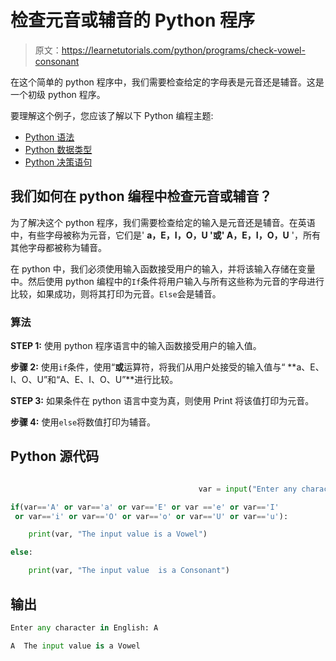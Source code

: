 # 检查元音或辅音的 Python 程序

> 原文：<https://learnetutorials.com/python/programs/check-vowel-consonant>

在这个简单的 python 程序中，我们需要检查给定的字母表是元音还是辅音。这是一个初级 python 程序。

要理解这个例子，您应该了解以下 Python 编程主题:

*   [Python 语法](../../python/syntax-comments "Python Syntax")
*   [Python 数据类型](../../python/python-datatypes "Datatypes in Python")
*   [Python 决策语句](../../python/decision-making-statements "Python decision making statements")

## 我们如何在 python 编程中检查元音或辅音？

为了解决这个 python 程序，我们需要检查给定的输入是元音还是辅音。在英语中，有些字母被称为元音，它们是' **a，E，I，O，U '或' A，E，I，O，U** '，所有其他字母都被称为辅音。

在 python 中，我们必须使用输入函数接受用户的输入，并将该输入存储在变量中。然后使用 python 编程中的`If`条件将用户输入与所有这些称为元音的字母进行比较，如果成功，则将其打印为元音。`Else`会是辅音。

### 算法

**STEP 1:** 使用 python 程序语言中的输入函数接受用户的输入值。

**步骤 2:** 使用`if`条件，使用“**或**运算符，将我们从用户处接受的输入值与“ **a、E、I、O、U”和“A、E、I、O、U”**进行比较。

**STEP 3:** 如果条件在 python 语言中变为真，则使用 Print 将该值打印为元音。

**步骤 4:** 使用`else`将数值打印为辅音。

## Python 源代码

```py

                                          var = input("Enter any character in English: ")

if(var=='A' or var=='a' or var=='E' or var =='e' or var=='I'
 or var=='i' or var=='O' or var=='o' or var=='U' or var=='u'):

    print(var, "The input value is a Vowel")

else:

    print(var, "The input value  is a Consonant")

```

## 输出

```py
Enter any character in English: A

A  The input value is a Vowel
```